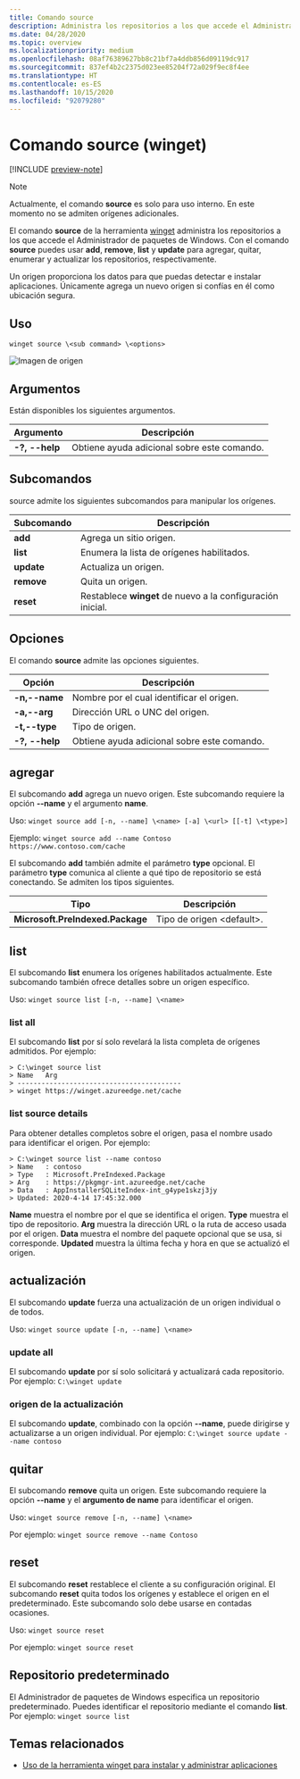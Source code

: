 ```yaml
---
title: Comando source
description: Administra los repositorios a los que accede el Administrador de paquetes de Windows.
ms.date: 04/28/2020
ms.topic: overview
ms.localizationpriority: medium
ms.openlocfilehash: 08af76389627bb8c21bf7a4ddb856d09119dc917
ms.sourcegitcommit: 837ef4b2c2375d023ee85204f72a029f9ec8f4ee
ms.translationtype: HT
ms.contentlocale: es-ES
ms.lasthandoff: 10/15/2020
ms.locfileid: "92079280"
---
```

# <a name="source-command-winget"></a>Comando source (winget)

[!INCLUDE [preview-note](../../includes/package-manager-preview.md)]

> [!NOTE]
> Actualmente, el comando **source** es solo para uso interno. En este momento no se admiten orígenes adicionales.

El comando **source** de la herramienta [winget](index.md) administra los repositorios a los que accede el Administrador de paquetes de Windows. Con el comando **source** puedes usar **add**, **remove**, **list** y **update** para agregar, quitar, enumerar y actualizar los repositorios, respectivamente.

Un origen proporciona los datos para que puedas detectar e instalar aplicaciones. Únicamente agrega un nuevo origen si confías en él como ubicación segura.

## <a name="usage"></a>Uso

`winget source \<sub command> \<options>`

![Imagen de origen](images\source.png)

## <a name="arguments"></a>Argumentos

Están disponibles los siguientes argumentos.

| Argumento  | Descripción |
|--------------|-------------|
| **-?, --help** |  Obtiene ayuda adicional sobre este comando. |

## <a name="sub-commands"></a>Subcomandos

source admite los siguientes subcomandos para manipular los orígenes.

| Subcomando  | Descripción |
|--------------|-------------|
|  **add** |  Agrega un sitio origen. |
|  **list** | Enumera la lista de orígenes habilitados. |
|  **update** | Actualiza un origen. |
|  **remove** | Quita un origen. |
|  **reset** | Restablece **winget** de nuevo a la configuración inicial.  |

## <a name="options"></a>Opciones

El comando **source** admite las opciones siguientes.

| Opción  | Descripción |
|--------------|-------------|
|  **-n,--name** | Nombre por el cual identificar el origen. |
|  **-a,--arg** | Dirección URL o UNC del origen. |
|  **-t,--type** | Tipo de origen. |
| **-?, --help** |  Obtiene ayuda adicional sobre este comando. |

## <a name="add"></a>agregar

El subcomando **add** agrega un nuevo origen. Este subcomando requiere la opción **--name** y el argumento **name**.

Uso: `winget source add [-n, --name] \<name> [-a] \<url> [[-t] \<type>]`

Ejemplo: `winget source add --name Contoso  https://www.contoso.com/cache`

El subcomando **add** también admite el parámetro **type** opcional. El parámetro **type** comunica al cliente a qué tipo de repositorio se está conectando. Se admiten los tipos siguientes.

| Tipo  | Descripción |
|--------------|-------------|
| **Microsoft.PreIndexed.Package** | Tipo de origen \<default>. |

## <a name="list"></a>list

El subcomando **list** enumera los orígenes habilitados actualmente. Este subcomando también ofrece detalles sobre un origen específico.

Uso: `winget source list [-n, --name] \<name>`

### <a name="list-all"></a>list all

El subcomando **list** por sí solo revelará la lista completa de orígenes admitidos. Por ejemplo:

```CMD
> C:\winget source list
> Name   Arg
> -----------------------------------------
> winget https://winget.azureedge.net/cache

```

### <a name="list-source-details"></a>list source details

Para obtener detalles completos sobre el origen, pasa el nombre usado para identificar el origen. Por ejemplo:

```CMD
> C:\winget source list --name contoso  
> Name   : contoso  
> Type   : Microsoft.PreIndexed.Package  
> Arg    : https://pkgmgr-int.azureedge.net/cache  
> Data   : AppInstallerSQLiteIndex-int_g4ype1skzj3jy  
> Updated: 2020-4-14 17:45:32.000
```

**Name** muestra el nombre por el que se identifica el origen.
**Type** muestra el tipo de repositorio.
**Arg** muestra la dirección URL o la ruta de acceso usada por el origen.
**Data** muestra el nombre del paquete opcional que se usa, si corresponde.
**Updated** muestra la última fecha y hora en que se actualizó el origen.

## <a name="update"></a>actualización

El subcomando **update** fuerza una actualización de un origen individual o de todos.

Uso: `winget source update [-n, --name] \<name>`

### <a name="update-all"></a>update all

El subcomando **update** por sí solo solicitará y actualizará cada repositorio. Por ejemplo: `C:\winget update`

### <a name="update-source"></a>origen de la actualización

El subcomando **update**, combinado con la opción **--name**, puede dirigirse y actualizarse a un origen individual. Por ejemplo: `C:\winget source update --name contoso`

## <a name="remove"></a>quitar

El subcomando **remove** quita un origen. Este subcomando requiere la opción **--name** y el **argumento de name** para identificar el origen.

Uso: `winget source remove [-n, --name] \<name>`

Por ejemplo: `winget source remove --name Contoso`

## <a name="reset"></a>reset

El subcomando **reset** restablece el cliente a su configuración original. El subcomando **reset** quita todos los orígenes y establece el origen en el predeterminado. Este subcomando solo debe usarse en contadas ocasiones.

Uso: `winget source reset`

Por ejemplo: `winget source reset`

## <a name="default-repository"></a>Repositorio predeterminado

El Administrador de paquetes de Windows especifica un repositorio predeterminado. Puedes identificar el repositorio mediante el comando **list**. Por ejemplo: `winget source list`

## <a name="related-topics"></a>Temas relacionados

* [Uso de la herramienta winget para instalar y administrar aplicaciones](index.md)
